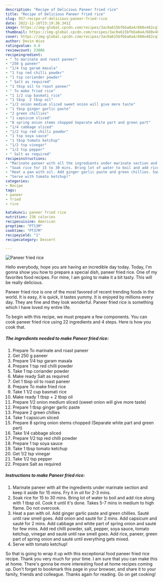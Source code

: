 ```yaml
---
description: "Recipe of Delicious Paneer fried rice"
title: "Recipe of Delicious Paneer fried rice"
slug: 957-recipe-of-delicious-paneer-fried-rice
date: 2022-12-16T23:19:30.341Z
image: https://img-global.cpcdn.com/recipes/3ac0a615bfbba8a4/680x482cq70/paneer-fried-rice-recipe-main-photo.jpg
thumbnail: https://img-global.cpcdn.com/recipes/3ac0a615bfbba8a4/680x482cq70/paneer-fried-rice-recipe-main-photo.jpg
cover: https://img-global.cpcdn.com/recipes/3ac0a615bfbba8a4/680x482cq70/paneer-fried-rice-recipe-main-photo.jpg
author: Devin Wise
ratingvalue: 4.6
reviewcount: 23006
recipeingredient:
- " To marinate and roast paneer"
- "250 g paneer"
- "1/4 tsp garam masala"
- "1 tsp red chilli powder"
- "1 tsp coriander powder"
- " Salt as required"
- "1 tbsp oil to roast paneer"
- " To make fried rice"
- "1 1/2 cup basmati rice"
- "1 tbsp  2 tbsp oil"
- "1/2 onion medium sliced sweet onion will give more taste"
- "1 tbsp ginger garlic paste"
- "2 green chillies"
- "1 capsicum sliced"
- "8 spring onion stems chopped Separate white part and green part"
- "1/4 cabbage sliced"
- "1/2 tsp red chilli powder"
- "1 tsp soya sauce"
- "1 tbsp tomato ketchup"
- "1/2 tsp vinegar"
- "1/2 tsp pepper"
- " Salt as required"
recipeinstructions:
- "Marinate paneer with all the ingredients under marinate section and keep it aside for 15 mins. Fry it in oil for 2-3 mins."
- "Soak rice for 15 to 30 mins. Bring lot of water to boil and add rice along with 1 tbsp oil. Cook it until it&#39;s done. Takes 5-7 mins in medium to high flame. Do not overcook."
- "Heat a pan with oil. Add ginger garlic paste and green chillies. Sauté until raw smell goes. Add onion and sauté for 2 mins. Add capsicum and sauté for 2 mins. Add cabbage and white part of spring onion and sauté for few mins. Add red chilli powder, salt, pepper, soya sauce, tomato ketchup, vinegar and sauté until raw smell goes. Add rice, paneer, green part of spring onion and sauté until everything gets mixed."
- "Serve with tomato ketchup!"
categories:
- Recipe
tags:
- paneer
- fried
- rice

katakunci: paneer fried rice 
nutrition: 236 calories
recipecuisine: American
preptime: "PT13M"
cooktime: "PT37M"
recipeyield: "1"
recipecategory: Dessert

---
```



![Paneer fried rice](https://img-global.cpcdn.com/recipes/3ac0a615bfbba8a4/680x482cq70/paneer-fried-rice-recipe-main-photo.jpg)

Hello everybody, hope you are having an incredible day today. Today, I'm gonna show you how to prepare a special dish, paneer fried rice. One of my favorites food recipes. For mine, I am going to make it a bit tasty. This will be really delicious.

Paneer fried rice is one of the most favored of recent trending foods in the world. It is easy, it is quick, it tastes yummy. It is enjoyed by millions every day. They are fine and they look wonderful. Paneer fried rice is something which I have loved my entire life.




To begin with this recipe, we must prepare a few components. You can cook paneer fried rice using 22 ingredients and 4 steps. Here is how you cook that.

<!--inarticleads1-->

##### The ingredients needed to make Paneer fried rice:

1. Prepare  To marinate and roast paneer
1. Get 250 g paneer
1. Prepare 1/4 tsp garam masala
1. Prepare 1 tsp red chilli powder
1. Take 1 tsp coriander powder
1. Make ready  Salt as required
1. Get 1 tbsp oil to roast paneer
1. Prepare  To make fried rice
1. Take 1 1/2 cup basmati rice
1. Make ready 1 tbsp + 2 tbsp oil
1. Prepare 1/2 onion medium sliced (sweet onion will give more taste)
1. Prepare 1 tbsp ginger garlic paste
1. Prepare 2 green chillies
1. Take 1 capsicum sliced
1. Prepare 8 spring onion stems chopped (Separate white part and green part)
1. Take 1/4 cabbage sliced
1. Prepare 1/2 tsp red chilli powder
1. Prepare 1 tsp soya sauce
1. Take 1 tbsp tomato ketchup
1. Get 1/2 tsp vinegar
1. Take 1/2 tsp pepper
1. Prepare  Salt as required




<!--inarticleads2-->

##### Instructions to make Paneer fried rice:

1. Marinate paneer with all the ingredients under marinate section and keep it aside for 15 mins. Fry it in oil for 2-3 mins.
1. Soak rice for 15 to 30 mins. Bring lot of water to boil and add rice along with 1 tbsp oil. Cook it until it&#39;s done. Takes 5-7 mins in medium to high flame. Do not overcook.
1. Heat a pan with oil. Add ginger garlic paste and green chillies. Sauté until raw smell goes. Add onion and sauté for 2 mins. Add capsicum and sauté for 2 mins. Add cabbage and white part of spring onion and sauté for few mins. Add red chilli powder, salt, pepper, soya sauce, tomato ketchup, vinegar and sauté until raw smell goes. Add rice, paneer, green part of spring onion and sauté until everything gets mixed.
1. Serve with tomato ketchup!




So that is going to wrap it up with this exceptional food paneer fried rice recipe. Thank you very much for your time. I am sure that you can make this at home. There's gonna be more interesting food at home recipes coming up. Don't forget to bookmark this page in your browser, and share it to your family, friends and colleague. Thanks again for reading. Go on get cooking!
